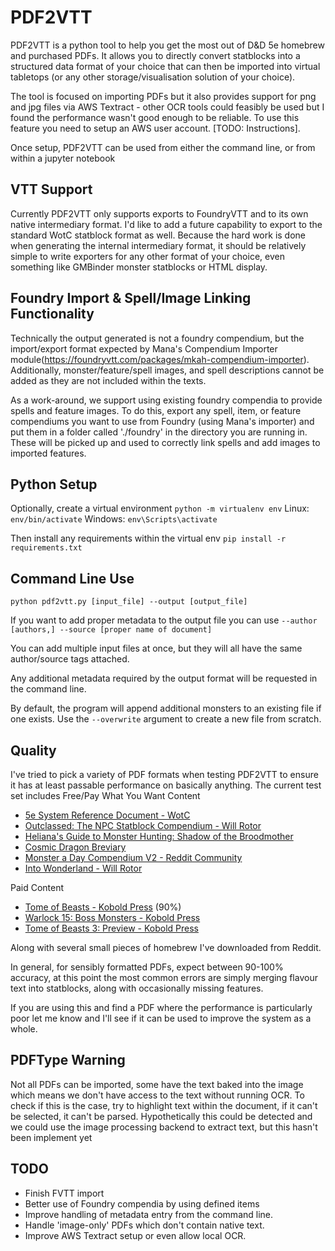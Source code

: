 # PDF2VTT
PDF2VTT is a python tool to help you get the most out of D&D 5e homebrew and purchased PDFs. It allows you to directly convert statblocks into a structured data format of your choice that can then be imported into virtual tabletops (or any other storage/visualisation solution of your choice).

The tool is focused on importing PDFs but it also provides support for png and jpg files via AWS Textract - other OCR tools could feasibly be used but I found the performance wasn't good enough to be reliable.
To use this feature you need to setup an AWS user account. [TODO: Instructions].

Once setup, PDF2VTT can be used from either the command line, or from within a jupyter notebook

## VTT Support
Currently PDF2VTT only supports exports to FoundryVTT and to its own native intermediary format. I'd like to add a future capability to export to the standard WotC statblock format as well.
Because the hard work is done when generating the internal intermediary format, it should be relatively simple to write exporters for any other format of your choice, even something like GMBinder monster statblocks or HTML display.

## Foundry Import & Spell/Image Linking Functionality
Technically the output generated is not a foundry compendium, but the import/export format expected by Mana's Compendium Importer module(https://foundryvtt.com/packages/mkah-compendium-importer).
Additionally, monster/feature/spell images, and spell descriptions cannot be added as they are not included within the texts.

As a work-around, we support using existing foundry compendia to provide spells and feature images. To do this, export any spell, item, or feature compendiums you want to use from Foundry (using Mana's importer) and put them in a folder called './foundry' in the directory you are running in. These will be picked up and used to correctly link spells and add images to imported features.

## Python Setup
Optionally, create a virtual environment
`python -m virtualenv env`
Linux:
`env/bin/activate`
Windows:
`env\Scripts\activate`

Then install any requirements within the virtual env
`pip install -r requirements.txt`

## Command Line Use
`python pdf2vtt.py [input_file] --output [output_file]`

If you want to add proper metadata to the output file you can use
`--author [authors,] --source [proper name of document]`

You can add multiple input files at once, but they will all have the same author/source tags attached.

Any additional metadata required by the output format will be requested in the command line.

By default, the program will append additional monsters to an existing file if one exists. Use the `--overwrite` argument to create a new file from scratch.

## Quality
I've tried to pick a variety of PDF formats when testing PDF2VTT to ensure it has at least passable performance on basically anything. The current test set includes 
Free/Pay What You Want Content
 - [5e System Reference Document - WotC](http://media.wizards.com/2016/downloads/DND/SRD-OGL_V5.1.pdf) 
 - [Outclassed: The NPC Statblock Compendium - Will Rotor](https://www.dmsguild.com/product/302037/OUTCLASSED-The-NPC-Statblock-Compendium)
 - [Heliana's Guide to Monster Hunting: Shadow of the Broodmother](https://www.patreon.com/posts/shadow-of-5th-51970320)
 - [Cosmic Dragon Breviary](https://drive.google.com/file/d/1snCMRNy-KBle96iq-gVnytf5ENfRRMws/view)
 - [Monster a Day Compendium V2 - Reddit Community](https://drive.google.com/file/d/0B4jAv0Wgv9taVnhSZEgxaDdMakk/view?resourcekey=0-AZeaefTBEmkjtrqsoYs5_w)
 - [Into Wonderland - Will Rotor](https://www.dmsguild.com/product/352628/Into-Wonderland-A-Feywild-Setting-Book)

Paid Content
- [Tome of Beasts - Kobold Press](https://koboldpress.com/tome-of-beasts/) (90%)
- [Warlock 15: Boss Monsters - Kobold Press](https://koboldpress.com/kpstore/product/warlock-patreon-boss-monsters-pdf/)
- [Tome of Beasts 3: Preview - Kobold Press](https://koboldpress.com/tob3-preview/)
  
Along with several small pieces of homebrew I've downloaded from Reddit. 

In general, for sensibly formatted PDFs, expect between 90-100% accuracy, at this point the most common errors are simply merging flavour text into statblocks, along with occasionally missing features.

If you are using this and find a PDF where the performance is particularly poor let me know and I'll see if it can be used to improve the system as a whole.

## PDFType Warning
Not all PDFs can be imported, some have the text baked into the image which means we don't have access to the text without running OCR. To check if this is the case, try to highlight text within the document, if it can't be selected, it can't be parsed.
Hypothetically this could be detected and we could use the image processing backend to extract text, but this hasn't been implement yet

## TODO
- Finish FVTT import
- Better use of Foundry compendia by using defined items
- Improve handling of metadata entry from the command line.
- Handle 'image-only' PDFs which don't contain native text.
- Improve AWS Textract setup or even allow local OCR.